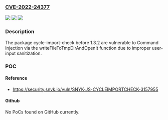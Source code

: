 ### [CVE-2022-24377](https://cve.mitre.org/cgi-bin/cvename.cgi?name=CVE-2022-24377)
![](https://img.shields.io/static/v1?label=Product&message=cycle-import-check&color=blue)
![](https://img.shields.io/static/v1?label=Version&message=n%2Fa&color=blue)
![](https://img.shields.io/static/v1?label=Vulnerability&message=Command%20Injection&color=brighgreen)

### Description

The package cycle-import-check before 1.3.2 are vulnerable to Command Injection via the writeFileToTmpDirAndOpenIt function due to improper user-input sanitization.

### POC

#### Reference
- https://security.snyk.io/vuln/SNYK-JS-CYCLEIMPORTCHECK-3157955

#### Github
No PoCs found on GitHub currently.

